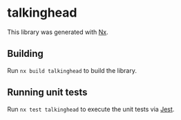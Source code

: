 # talkinghead

This library was generated with [Nx](https://nx.dev).

## Building

Run `nx build talkinghead` to build the library.

## Running unit tests

Run `nx test talkinghead` to execute the unit tests via [Jest](https://jestjs.io).
